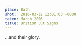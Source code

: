 ```yaml
---
place: Bath
shot:  2016-03-12 12:01:03 +0000
taken: March 2016
title: British Out Signs
---
```


…and their glory.
